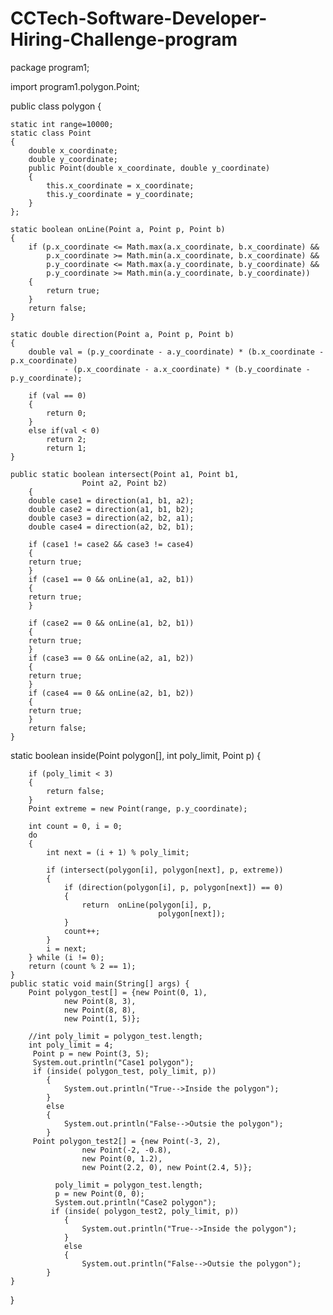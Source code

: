 # CCTech-Software-Developer-Hiring-Challenge-program
package program1;

import program1.polygon.Point;

public class polygon {
	
	static int range=10000;
	static class Point  
    { 
		double x_coordinate; 
		double y_coordinate; 
        public Point(double x_coordinate, double y_coordinate) 
        { 
            this.x_coordinate = x_coordinate; 
            this.y_coordinate = y_coordinate; 
        } 
    }; 
    
    static boolean onLine(Point a, Point p, Point b)  
    { 
        if (p.x_coordinate <= Math.max(a.x_coordinate, b.x_coordinate) && 
            p.x_coordinate >= Math.min(a.x_coordinate, b.x_coordinate) && 
            p.y_coordinate <= Math.max(a.y_coordinate, b.y_coordinate) && 
            p.y_coordinate >= Math.min(a.y_coordinate, b.y_coordinate)) 
        { 
            return true; 
        } 
        return false; 
    } 
    
    static double direction(Point a, Point p, Point b)  
    { 
    	double val = (p.y_coordinate - a.y_coordinate) * (b.x_coordinate - p.x_coordinate) 
                - (p.x_coordinate - a.x_coordinate) * (b.y_coordinate - p.y_coordinate); 
  
        if (val == 0)  
        { 
            return 0; 
        } 
        else if(val < 0)
            return 2;          
            return 1;      
    }
    
	public static boolean intersect(Point a1, Point b1,  
		            Point a2, Point b2)  
		{ 
		double case1 = direction(a1, b1, a2); 
		double case2 = direction(a1, b1, b2); 
		double case3 = direction(a2, b2, a1); 
		double case4 = direction(a2, b2, b1); 
		
		if (case1 != case2 && case3 != case4) 
		{ 
		return true; 
		} 		
		if (case1 == 0 && onLine(a1, a2, b1))  
		{ 
		return true; 
		} 
				
		if (case2 == 0 && onLine(a1, b2, b1))  
		{ 
		return true; 
		} 		
		if (case3 == 0 && onLine(a2, a1, b2)) 
		{ 
		return true; 
		} 		
		if (case4 == 0 && onLine(a2, b1, b2)) 
		{ 
		return true; 
		} 		
		return false;  
	} 	
   static boolean inside(Point polygon[], int poly_limit, Point p) 
        { 
        
        if (poly_limit < 3)  
        { 
            return false; 
        }   
        Point extreme = new Point(range, p.y_coordinate); 
  
        int count = 0, i = 0; 
        do 
        { 
            int next = (i + 1) % poly_limit; 
  
            if (intersect(polygon[i], polygon[next], p, extreme))  
            { 
                if (direction(polygon[i], p, polygon[next]) == 0) 
                { 
                    return  onLine(polygon[i], p, 
                                     polygon[next]); 
                } 
                count++; 
            } 
            i = next; 
        } while (i != 0);   
        return (count % 2 == 1); 
    } 	
	public static void main(String[] args) {
		Point polygon_test[] = {new Point(0, 1), 
                new Point(8, 3),  
                new Point(8, 8),  
                new Point(1, 5)}; 
		
		//int poly_limit = polygon_test.length;
		int poly_limit = 4;
		 Point p = new Point(3, 5); 
		 System.out.println("Case1 polygon"); 
		 if (inside( polygon_test, poly_limit, p)) 
	        { 
	            System.out.println("True-->Inside the polygon"); 
	        }  
	        else 
	        { 
	            System.out.println("False-->Outsie the polygon"); 
	        } 		 
		 Point polygon_test2[] = {new Point(-3, 2), 
	                new Point(-2, -0.8),  
	                new Point(0, 1.2),  
	                new Point(2.2, 0), new Point(2.4, 5)}; 			
			
		      poly_limit = polygon_test.length;
			  p = new Point(0, 0); 
			  System.out.println("Case2 polygon"); 
			 if (inside( polygon_test2, poly_limit, p)) 
		        { 
		            System.out.println("True-->Inside the polygon"); 
		        }  
		        else 
		        { 
		            System.out.println("False-->Outsie the polygon"); 		        
			} 
	}		
}

